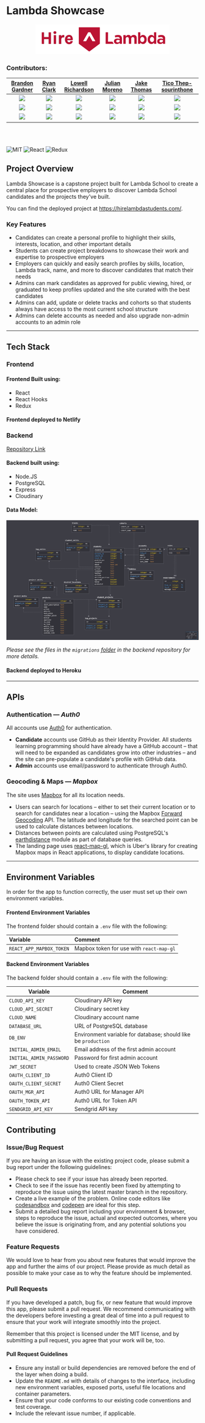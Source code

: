 # Lambda Showcase

<div align="center"><img src="./src/assets/Hire-lambda-logo.png" alt="logo"></div>

### Contributors:

|                                                      [Brandon Gardner](https://github.com/brandongardner2)                                                       |                                                      [Ryan Clark](https://github.com/ryangclark)                                                       |                                                    [Lowell Richardson](https://github.com/andrewlowell)                                                     |                                                    [Julian Moreno](https://github.com/julmo611)                                                    |                                                    [Jake Thomas](https://github.com/jmaxt12)                                                     |                                                [Tico Thep- sourinthone](https://github.com/ticotheps)                                                |
| :--------------------------------------------------------------------------------------------------------------------------------------------------------------: | :----------------------------------------------------------------------------------------------------------------------------------------------------: | :---------------------------------------------------------------------------------------------------------------------------------------------------------: | :------------------------------------------------------------------------------------------------------------------------------------------------: | :----------------------------------------------------------------------------------------------------------------------------------------------: | :--------------------------------------------------------------------------------------------------------------------------------------------------: |
| [<img src="https://github.com/brandongardner2.png" width= "100" height="auto" style="object-fit:cover; overflow:hidden;" />](https://github.com/brandongardner2) | [<img src="https://github.com/ryangclark.png" width= "100" height="auto" style="object-fit:cover; overflow:hidden;" />](https://github.com/ryangclark) | [<img src="https://github.com/andrewlowell.png" width= "100" height="auto" style="object-fit:cover; overflow:hidden;"  />](https://github.com/andrewlowell) | [<img src="https://github.com/julmo611.png" width= "100" height="auto" style="object-fit:cover; overflow:hidden;" />](https://github.com/julmo611) | [<img src="https://github.com/jmaxt12.png" width= "100" height="auto" style="object-fit:cover; overflow:hidden;" />](https://github.com/jmaxt12) | [<img src="https://github.com/ticotheps.png" width= "100" height="auto" style="object-fit:cover; overflow:hidden;" />](https://github.com/ticotheps) |
|                                   [<img src="https://github.com/favicon.ico" width="15"> ](https://github.com/brandongardner2)                                   |                                [<img src="https://github.com/favicon.ico" width="15"> ](https://github.com/ryangclark)                                 |                                  [<img src="https://github.com/favicon.ico" width="15"> ](https://github.com/andrewlowell)                                  |                               [<img src="https://github.com/favicon.ico" width="15"> ](https://github.com/julmo611)                                |                               [<img src="https://github.com/favicon.ico" width="15"> ](https://github.com/jmaxt12)                               |                                [<img src="https://github.com/favicon.ico" width="15"> ](https://github.com/ticotheps)                                |
|                [ <img src="https://static.licdn.com/sc/h/al2o9zrvru7aqj8e1x2rzsrca" width="15"> ](https://www.linkedin.com/in/brandon-gardner-/)                 |              [ <img src="https://static.licdn.com/sc/h/al2o9zrvru7aqj8e1x2rzsrca" width="15"> ](https://www.linkedin.com/in/clarkryang/)               |     [ <img src="https://static.licdn.com/sc/h/al2o9zrvru7aqj8e1x2rzsrca" width="15"> ](https://www.linkedin.com/in/andrew-lowell-richardson-9590b3184/)     |      [ <img src="https://static.licdn.com/sc/h/al2o9zrvru7aqj8e1x2rzsrca" width="15"> ](https://www.linkedin.com/in/julian-moreno-0902b064/)       |      [ <img src="https://static.licdn.com/sc/h/al2o9zrvru7aqj8e1x2rzsrca" width="15"> ](https://www.linkedin.com/in/jake-thomas-78397a87/)       |              [ <img src="https://static.licdn.com/sc/h/al2o9zrvru7aqj8e1x2rzsrca" width="15"> ](https://www.linkedin.com/in/ticotheps/)              |

<br>
<br>

![MIT](https://img.shields.io/badge/License-MIT-brightgreen.svg)
![React](https://img.shields.io/badge/React-v16.8.6-blue.svg)
![Redux](https://img.shields.io/badge/Redux-v4.0.1-orange.svg)

## Project Overview

Lambda Showcase is a capstone project built for Lambda School to create a central place for
prospective employers to discover Lambda School candidates and the projects they've built.

You can find the deployed project at https://hirelambdastudents.com/.

### Key Features

- Candidates can create a personal profile to highlight their skills, interests, location, and other important details
- Students can create project breakdowns to showcase their work and expertise to prospective employers
- Employers can quickly and easily search profiles by skills, location, Lambda track, name, and more to discover candidates that match their needs
- Admins can mark candidates as approved for public viewing, hired, or graduated to keep profiles updated and the site curated with the best candidates
- Admins can add, update or delete tracks and cohorts so that students always have access to the most current school structure
- Admins can delete accounts as needed and also upgrade non-admin accounts to an admin role

---

## Tech Stack

### Frontend

#### Frontend Built using:

- React
- React Hooks
- Redux

#### Frontend deployed to Netlify

### Backend

[Repository Link](https://github.com/labs12-project-showcase/labs12-project-showcase-BE/)

#### Backend built using:

- Node.JS
- PostgreSQL
- Express
- Cloudinary

#### Data Model:

<div align="center"><img src="./assets/db_schema.png"></div>

_Please see the files in the `migrations` [folder](https://github.com/labs12-project-showcase/labs12-project-showcase-BE/tree/master/data/migrations) in the backend repository for more details._

#### Backend deployed to Heroku

---

## APIs

### Authentication — _Auth0_

All accounts use [Auth0](https://auth0.com) for authentication.

- **Candidate** accounts use GitHub as their Identity Provider. All students learning programming should have already have a GitHub account – that will need to be expanded as candidates grow into other industries – and the site can pre-populate a candidate's profile with GitHub data.
- **Admin** accounts use email/password to authenticate through Auth0.

### Geocoding & Maps — _Mapbox_

The site uses [Mapbox](https://www.mapbox.com/) for all its location needs.

- Users can search for locations – either to set their current location or to search for candidates near a location – using the Mapbox [Forward Geocoding](https://docs.mapbox.com/api/search/#forward-geocoding) API. The latitude and longitude for the searched point can be used to calculate distances between locations.
- Distances between points are calculated using PostgreSQL's [earthdistance](https://www.postgresql.org/docs/current/earthdistance.html) module as part of database queries.
- The landing page uses [react-map-gl](https://uber.github.io/react-map-gl/#/), which is Uber's library for creating Mapbox maps in React applications, to display candidate locations.

---

## Environment Variables

In order for the app to function correctly, the user must set up their own
environment variables.

#### Frontend Environment Variables

The frontend folder should contain a `.env` file with the following:

| Variable                 | Comment                                  |
| :----------------------- | :--------------------------------------- |
| `REACT_APP_MAPBOX_TOKEN` | Mapbox token for use with `react-map-gl` |

#### Backend Environment Variables

The backend folder should contain a `.env` file with the following:

| Variable                 | Comment                                                        |
| ------------------------ | -------------------------------------------------------------- |
| `CLOUD_API_KEY`          | Cloudinary API key                                             |
| `CLOUD_API_SECRET`       | Cloudinary secret key                                          |
| `CLOUD_NAME`             | Cloudinary account name                                        |
| `DATABASE_URL`           | URL of PostgreSQL database                                     |
| `DB_ENV`                 | Environment variable for database; should like be `production` |
| `INITIAL_ADMIN_EMAIL`    | Email address of the first admin account                       |
| `INITIAL_ADMIN_PASSWORD` | Password for first admin account                               |
| `JWT_SECRET`             | Used to create JSON Web Tokens                                 |
| `OAUTH_CLIENT_ID`        | Auth0 Client ID                                                |
| `OAUTH_CLIENT_SECRET`    | Auth0 Client Secret                                            |
| `OAUTH_MGR_API`          | Auth0 URL for Manager API                                      |
| `OAUTH_TOKEN_API`        | Auth0 URL for Token API                                        |
| `SENDGRID_API_KEY`       | Sendgrid API key                                               |

## Contributing

### Issue/Bug Request

If you are having an issue with the existing project code, please submit a bug report under the following guidelines:

- Please check to see if your issue has already been reported.
- Check to see if the issue has recently been fixed by attempting to reproduce the issue using the latest master branch in the repository.
- Create a live example of the problem. Online code editors like [codesandbox](https://codesandbox.io/) and [codepen](http://codepen.io/) are ideal for this step.
- Submit a detailed bug report including your environment & browser, steps to reproduce the issue, actual and expected outcomes, where you believe the issue is originating from, and any potential solutions you have considered.

### Feature Requests

We would love to hear from you about new features that would improve the app
and further the aims of our project. Please provide as much detail as possible to
make your case as to why the feature should be implemented.

### Pull Requests

If you have developed a patch, bug fix, or new feature that would improve this
app, please submit a pull request. We recommend communicating with the
developers before investing a great deal of time into a pull request to
ensure that your work will integrate smoothly into the project.

Remember that this project is licensed under the MIT license, and by submitting
a pull request, you agree that your work will be, too.

#### Pull Request Guidelines

- Ensure any install or build dependencies are removed before the end of the layer when doing a build.
- Update the `README.md` with details of changes to the interface, including new environment variables, exposed ports, useful file locations and container parameters.
- Ensure that your code conforms to our existing code conventions and test coverage.
- Include the relevant issue number, if applicable.

